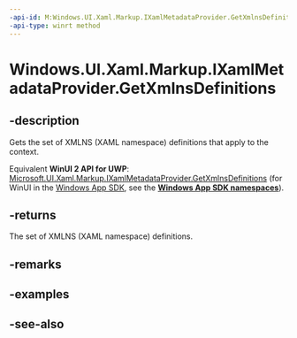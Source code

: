 ```yaml
---
-api-id: M:Windows.UI.Xaml.Markup.IXamlMetadataProvider.GetXmlnsDefinitions
-api-type: winrt method
---
```


<!-- Method syntax
public Windows.UI.Xaml.Markup.XmlnsDefinition[] GetXmlnsDefinitions()
-->

# Windows.UI.Xaml.Markup.IXamlMetadataProvider.GetXmlnsDefinitions

## -description
Gets the set of XMLNS (XAML namespace) definitions that apply to the context.

Equivalent **WinUI 2 API for UWP**: [Microsoft.UI.Xaml.Markup.IXamlMetadataProvider.GetXmlnsDefinitions](/windows/winui/api/microsoft.ui.xaml.markup.ixamlmetadataprovider.getxmlnsdefinitions) (for WinUI in the [Windows App SDK](/windows/apps/windows-app-sdk/), see the **[Windows App SDK namespaces](/windows/windows-app-sdk/api/winrt/)**).

## -returns
The set of XMLNS (XAML namespace) definitions.

## -remarks

## -examples

## -see-also
